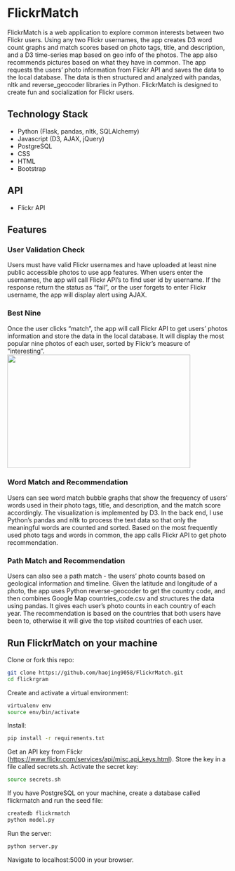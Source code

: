# FlickrMatch

FlickrMatch is a web application to explore common interests between two Flickr users. Using any two Flickr usernames, the app creates D3 word count graphs and match scores based on photo tags, title, and description, and a  D3 time-series map based on geo info of the photos.  The app also recommends pictures based on what they have in common. The app requests the users’ photo information from Flickr API and saves the data to the local database. The data is then structured and analyzed with pandas, nltk and reverse_geocoder libraries in Python. FlickrMatch is designed to create fun and socialization for Flickr users.

## Technology Stack
- Python (Flask, pandas, nltk, SQLAlchemy)
- Javascript (D3, AJAX, jQuery)
- PostgreSQL
- CSS
- HTML
- Bootstrap
## API
- Flickr API
## Features
### User Validation Check
Users must have valid Flickr usernames and have uploaded at least nine public accessible photos to use app features. When users enter the usernames, the app will call Flickr API’s to find user id by username. If the response return the status as “fail”, or the user forgets to enter Flickr username, the app will display alert using AJAX. 
### Best Nine
Once the user clicks “match”, the app will call Flickr API to get users’ photos information and store the data in the local database. It will display the most popular nine photos of each user, sorted by Flickr’s measure of “interesting”.
<img src="static/bestnine.gif" width="417" height="258" />
### Word Match and Recommendation
Users can see word match bubble graphs that show the frequency of users’ words used in their photo tags, title, and description, and the match score accordingly. The visualization is implemented by D3. In the back end, I use Python’s pandas and nltk to process the text data so that only the meaningful words are counted and sorted. Based on the most frequently used photo tags and words in common, the app calls Flickr API to get photo recommendation. 
### Path Match and Recommendation
Users can also see a path match - the users’ photo counts based on geological information and timeline. Given the latitude and longitude of a photo, the app uses Python reverse-geocoder to get the country code, and then combines Google Map countries_code.csv and structures the data using pandas. It gives each user’s photo counts in each country of each year. The recommendation is based on the countries that both users have been to, otherwise it will give the top visited countries of each user.
## Run FlickrMatch on your machine
Clone or fork this repo:
```sh
git clone https://github.com/haojing9058/FlickrMatch.git
cd flickrgram
```
Create and activate a virtual environment:
```sh
virtualenv env 
source env/bin/activate
```
Install:
```sh
pip install -r requirements.txt
```
Get an API key from Flickr (https://www.flickr.com/services/api/misc.api_keys.html).
Store the key in a file called secrets.sh.
Activate the secret key:
```sh
source secrets.sh
```
If you have PostgreSQL on your machine, create a database called flickrmatch and run the seed file:
```sh
createdb flickrmatch
python model.py
```
Run the server:
```sh
python server.py
```
Navigate to localhost:5000 in your browser.